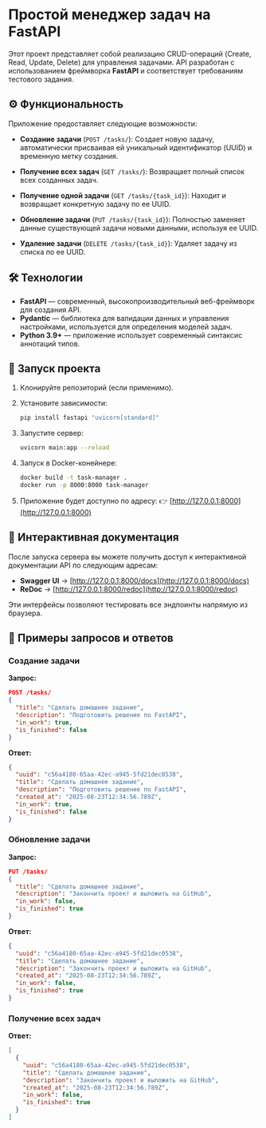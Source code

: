 # Простой менеджер задач на FastAPI

Этот проект представляет собой реализацию CRUD-операций (Create, Read, Update,
Delete) для управления задачами.
API разработан с использованием фреймворка **FastAPI** и соответствует
требованиям тестового задания.

## ⚙️ Функциональность

Приложение предоставляет следующие возможности:

- **Создание задачи** (`POST /tasks/`):
  Создает новую задачу, автоматически присваивая ей уникальный идентификатор
  (UUID) и временную метку создания.

- **Получение всех задач** (`GET /tasks/`):
  Возвращает полный список всех созданных задач.

- **Получение одной задачи** (`GET /tasks/{task_id}`):
  Находит и возвращает конкретную задачу по ее UUID.

- **Обновление задачи** (`PUT /tasks/{task_id}`):
  Полностью заменяет данные существующей задачи новыми данными, используя ее UUID.

- **Удаление задачи** (`DELETE /tasks/{task_id}`):
  Удаляет задачу из списка по ее UUID.

## 🛠️ Технологии

- **FastAPI** — современный, высокопроизводительный веб-фреймворк для создания API.
- **Pydantic** — библиотека для валидации данных и управления настройками,
используется для определения моделей задач.
- **Python 3.9+** — приложение использует современный синтаксис аннотаций типов.

## 🚀 Запуск проекта

1. Клонируйте репозиторий (если применимо).
2. Установите зависимости:

   ```bash
   pip install fastapi "uvicorn[standard]"
   ```

3. Запустите сервер:

   ```bash
   uvicorn main:app --reload
   ```

4. Запуск в Docker-конейнере:

   ```bash
   docker build -t task-manager .
   docker run -p 8000:8000 task-manager
   ```

5. Приложение будет доступно по адресу:
   👉 [http://127.0.0.1:8000](http://127.0.0.1:8000)

## 📖 Интерактивная документация

После запуска сервера вы можете получить доступ к интерактивной документации
API по следующим адресам:

- **Swagger UI** → [http://127.0.0.1:8000/docs](http://127.0.0.1:8000/docs)
- **ReDoc** → [http://127.0.0.1:8000/redoc](http://127.0.0.1:8000/redoc)

Эти интерфейсы позволяют тестировать все эндпоинты напрямую из браузера.

## 📌 Примеры запросов и ответов

### Создание задачи

**Запрос:**

```json
POST /tasks/
{
  "title": "Сделать домашнее задание",
  "description": "Подготовить решение по FastAPI",
  "in_work": true,
  "is_finished": false
}
```

**Ответ:**

```json
{
  "uuid": "c56a4180-65aa-42ec-a945-5fd21dec0538",
  "title": "Сделать домашнее задание",
  "description": "Подготовить решение по FastAPI",
  "created_at": "2025-08-23T12:34:56.789Z",
  "in_work": true,
  "is_finished": false
}
```

### Обновление задачи

**Запрос:**

```json
PUT /tasks/
{
  "title": "Сделать домашнее задание",
  "description": "Закончить проект и выложить на GitHub",
  "in_work": false,
  "is_finished": true
}
```

**Ответ:**

```json
{
  "uuid": "c56a4180-65aa-42ec-a945-5fd21dec0538",
  "title": "Сделать домашнее задание",
  "description": "Закончить проект и выложить на GitHub",
  "created_at": "2025-08-23T12:34:56.789Z",
  "in_work": false,
  "is_finished": true
}
```

### Получение всех задач

**Ответ:**

```json
[
  {
    "uuid": "c56a4180-65aa-42ec-a945-5fd21dec0538",
    "title": "Сделать домашнее задание",
    "description": "Закончить проект и выложить на GitHub",
    "created_at": "2025-08-23T12:34:56.789Z",
    "in_work": false,
    "is_finished": true
  }
]
```
